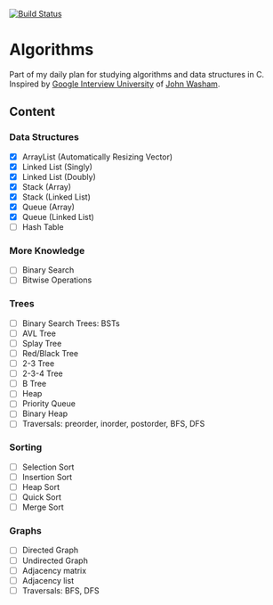 [john-washam-github]: https://github.com/jwasham
[google-interview-repo]: https://github.com/jwasham/google-interview-university
[travis-repo]: https://travis-ci.org/hpedrorodrigues/C-Algorithms
[travis-badge]: https://travis-ci.org/hpedrorodrigues/C-Algorithms.svg?branch=master

[![Build Status][travis-badge]][travis-repo]

# Algorithms

Part of my daily plan for studying algorithms and data structures in C. Inspired by 
[Google Interview University][google-interview-repo] of 
[John Washam][john-washam-github]. 

## Content

### Data Structures

- [X] ArrayList (Automatically Resizing Vector)
- [X] Linked List (Singly)
- [X] Linked List (Doubly)
- [X] Stack (Array)
- [X] Stack (Linked List)
- [X] Queue (Array)
- [X] Queue (Linked List)
- [ ] Hash Table

### More Knowledge

- [ ] Binary Search
- [ ] Bitwise Operations

### Trees

- [ ] Binary Search Trees: BSTs
- [ ] AVL Tree
- [ ] Splay Tree
- [ ] Red/Black Tree
- [ ] 2-3 Tree
- [ ] 2-3-4 Tree
- [ ] B Tree
- [ ] Heap
- [ ] Priority Queue
- [ ] Binary Heap
- [ ] Traversals: preorder, inorder, postorder, BFS, DFS

### Sorting

- [ ] Selection Sort
- [ ] Insertion Sort
- [ ] Heap Sort
- [ ] Quick Sort
- [ ] Merge Sort

### Graphs

- [ ] Directed Graph
- [ ] Undirected Graph
- [ ] Adjacency matrix
- [ ] Adjacency list
- [ ] Traversals: BFS, DFS

